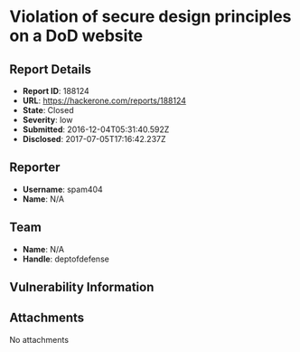 # Violation of secure design principles on a DoD website

## Report Details
- **Report ID**: 188124
- **URL**: https://hackerone.com/reports/188124
- **State**: Closed
- **Severity**: low
- **Submitted**: 2016-12-04T05:31:40.592Z
- **Disclosed**: 2017-07-05T17:16:42.237Z

## Reporter
- **Username**: spam404
- **Name**: N/A

## Team
- **Name**: N/A
- **Handle**: deptofdefense

## Vulnerability Information


## Attachments
No attachments
